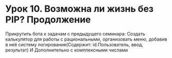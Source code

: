 # Урок 10. Возможна ли жизнь без PIP? Продолжение
Прикрутить бота к задачам с предыдущего семинара:
Создать калькулятор для работы с рациональными, организовать меню, добавив в неё систему логирования(Содержит: id.Пользователь, ввод, результат)
И Дополнительно с комплексными числами